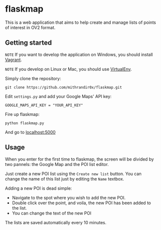 flaskmap
========

This is a web application that aims to help create and manage lists of points of interest in OV2 format.

## Getting started

`NOTE` If you want to develop the application on Windows, you should install [Vagrant](http://www.vagrantup.com/ "Vagrant").

`NOTE` If you develop on Linux or Mac, you should use [VirtualEnv](https://pypi.python.org/pypi/virtualenv "VirtualEnv").

Simply clone the repository:

`git clone https://github.com/mithrandir0x/flaskmap.git`

Edit `settings.py` and add your Google Maps' API key:

`GOOGLE_MAPS_API_KEY = "YOUR_API_KEY"`

Fire up flaskmap:

`python flaskmap.py`

And go to [localhost:5000](http://localhost:5000/)

## Usage

When you enter for the first time to flaskmap, the screen will be divided by two pannels: the Google Map and the POI list editor.

Just create a new POI list using the `Create new list` button. You can change the name of this list just by editing the `Name` textbox.

Adding a new POI is dead simple:

- Navigate to the spot where you wish to add the new POI.
- Double click over the point, and voila, the new POI has been added to the list.
- You can change the text of the new POI

The lists are saved automatically every 10 minutes.
